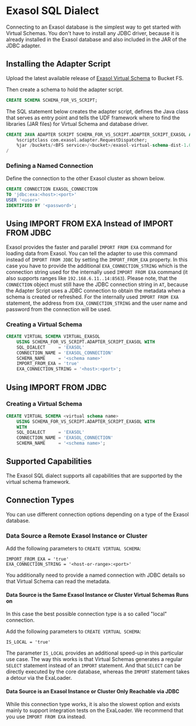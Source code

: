 # Exasol SQL Dialect

Connecting to an Exasol database is the simplest way to get started with Virtual Schemas.
You don't have to install any JDBC driver, because it is already installed in the Exasol database and also included in the JAR of the JDBC adapter.

## Installing the Adapter Script

Upload the latest available release of [Exasol Virtual Schema](https://github.com/exasol/exasol-virtual-schema/releases) to Bucket FS.

Then create a schema to hold the adapter script.

```sql
CREATE SCHEMA SCHEMA_FOR_VS_SCRIPT;
```

The SQL statement below creates the adapter script, defines the Java class that serves as entry point and tells the UDF framework where to find the libraries (JAR files) for Virtual Schema and database driver.

```sql
CREATE JAVA ADAPTER SCRIPT SCHEMA_FOR_VS_SCRIPT.ADAPTER_SCRIPT_EXASOL AS
    %scriptclass com.exasol.adapter.RequestDispatcher;
    %jar /buckets/<BFS service>/<bucket>/exasol-virtual-schema-dist-1.0.1.jar;
/
```

### Defining a Named Connection

Define the connection to the other Exasol cluster as shown below.

```sql
CREATE CONNECTION EXASOL_CONNECTION 
TO 'jdbc:exa:<host>:<port>' 
USER '<user>' 
IDENTIFIED BY '<password>';
```

## Using IMPORT FROM EXA Instead of IMPORT FROM JDBC

Exasol provides the faster and parallel `IMPORT FROM EXA` command for loading data from Exasol. You can tell the adapter to use this command instead of `IMPORT FROM JDBC` by setting the `IMPORT_FROM_EXA` property. 
In this case you have to provide the additional `EXA_CONNECTION_STRING` which is the connection string used for the internally used `IMPORT FROM EXA` command (it also supports ranges like `192.168.6.11..14:8563`). Please note, that the `CONNECTION` object must still have the JDBC connection string in `AT`, because the Adapter Script uses a JDBC connection to obtain the metadata when a schema is created or refreshed. 
For the internally used `IMPORT FROM EXA` statement, the address from `EXA_CONNECTION_STRING` and the user name and password from the connection will be used.

### Creating a Virtual Schema

```sql
CREATE VIRTUAL SCHEMA VIRTUAL_EXASOL 
    USING SCHEMA_FOR_VS_SCRIPT.ADAPTER_SCRIPT_EXASOL WITH
    SQL_DIALECT     = 'EXASOL'
    CONNECTION_NAME = 'EXASOL_CONNECTION'
    SCHEMA_NAME     = '<schema name>'
    IMPORT_FROM_EXA = 'true'
    EXA_CONNECTION_STRING = '<host>:<port>';
```

## Using IMPORT FROM JDBC

### Creating a Virtual Schema

```sql
CREATE VIRTUAL SCHEMA <virtual schema name> 
    USING SCHEMA_FOR_VS_SCRIPT.ADAPTER_SCRIPT_EXASOL WITH
    WITH
    SQL_DIALECT     = 'EXASOL'
    CONNECTION_NAME = 'EXASOL_CONNECTION'
    SCHEMA_NAME     = '<schema name>';
```

## Supported Capabilities

The Exasol SQL dialect supports all capabilities that are supported by the virtual schema framework.

## Connection Types

You can use different connection options depending on a type of the Exasol database.

### Data Source a Remote Exasol Instance or Cluster

Add the following parameters to `CREATE VIRTUAL SCHEMA`:

    IMPORT_FROM_EXA = 'true'
    EXA_CONNECTION_STRING = '<host-or-range>:<port>'

You additionally need to provide a named connection with JDBC details so that Virtual Schema can read the metadata.

#### Data Source is the Same Exasol Instance or Cluster Virtual Schemas Runs on

In this case the best possible connection type is a so called "local" connection.

Add the following parameters to `CREATE VIRTUAL SCHEMA`:

    IS_LOCAL = 'true'

The parameter `IS_LOCAL` provides an additional speed-up in this particular use case. The way this works is that Virtual Schemas generates a regular `SELECT` statement instead of an `IMPORT` statement. And that `SELECT` can be directly executed by the core database, whereas the `IMPORT` statement takes a detour via the ExaLoader.

#### Data Source is an Exasol Instance or Cluster Only Reachable via JDBC

While this connection type works, it is also the slowest option and exists mainly to support integration tests on the ExaLoader. We recommend that you use `IMPORT FROM EXA` instead.